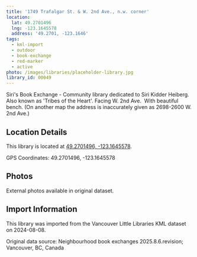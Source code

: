 ```yaml
---
title: '1749 Trafalgar St. & W. 2nd Ave., n.w. corner'
location:
  lat: 49.2701496
  lng: -123.1645578
  address: '49.2701, -123.1646'
tags:
  - kml-import
  - outdoor
  - book-exchange
  - red-marker
  - active
photo: /images/libraries/placeholder-library.jpg
library_id: 00049
---
```

Siri's Book Exchange - Community library dedicated to Siri Kidder Heiberg.
Also known as 'Tribes of the Heart'.
Facing W. 2nd Ave.  With beautiful bench.
(On another map the address is inaccurately given as 2698-2600 W. 2nd Ave.)

## Location Details

This library is located at [49.2701496, -123.1645578](https://www.google.com/maps?q=49.2701496,-123.1645578).

GPS Coordinates: 49.2701496, -123.1645578

## Photos

External photos available in original dataset.

## Import Information

This library was imported from the Vancouver Little Libraries KML dataset on 2024-08-08.

Original data source: Neighbourhood book exchanges 2025.8.6.revision; Vancouver, BC, Canada
